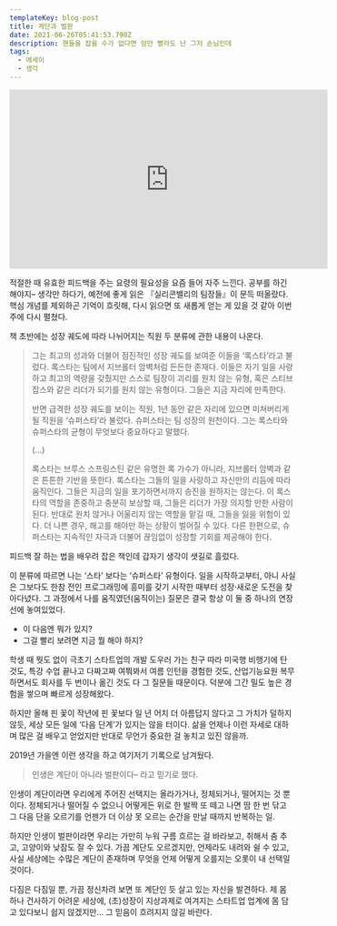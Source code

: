 ```yaml
---
templateKey: blog-post
title: 계단과 벌판
date: 2021-06-26T05:41:53.790Z
description: 핸들을 잡을 수가 없다면 암만 빨라도 난 그저 손님인데
tags:
  - 에세이
  - 생각
---
```

<iframe width="560" height="315" src="https://www.youtube.com/embed/zqEdNOvCCX4" title="YouTube video player" frameborder="0" allow="accelerometer; autoplay; clipboard-write; encrypted-media; gyroscope; picture-in-picture" allowfullscreen></iframe>

적절한 때 유효한 피드백을 주는 요령의 필요성을 요즘 들어 자주 느낀다. 공부를 하긴 해야지– 생각만 하다가, 예전에 좋게 읽은 『실리콘밸리의 팀장들』이 문득 떠올랐다. 핵심 개념를 제외하곤 기억이 흐릿해, 다시 읽으면 또 새롭게 얻는 게 있을 것 같아 이번 주에 다시 펼쳤다.

책 초반에는 성장 궤도에 따라 나뉘어지는 직원 두 분류에 관한 내용이 나온다.

> 그는 최고의 성과와 더불어 점진적인 성장 궤도를 보여준 이들을 ‘록스타’라고 불렀다. 록스타는 팀에서 지브롤터 암벽처럼 든든한 존재다. 이들은 자기 일을 사랑하고 최고의 역량을 갖췄지만 스스로 팀장이 괴리를 원치 않는 유형, 혹은 스티브 잡스와 같은 리더가 되기를 원치 않는 유형이다. 그들은 지금 자리에 만족한다.
> 
> 반면 급격한 성장 궤도를 보이는 직원, 1년 동안 같은 자리에 있으면 미쳐버리게 될 직원을 ‘슈퍼스타’라 불렀다. 슈퍼스타는 팀 성장의 원천이다. 그는 록스타와 슈퍼스타의 균형이 무엇보다 중요하다고 말했다.
> 
> (…)
> 
> 록스타는 브루스 스프링스틴 같은 유명한 록 가수가 아니라, 지브롤터 암벽과 같은 튼튼한 기반을 뜻한다. 록스타는 그들의 일을 사랑하고 자신만의 리듬에 따라 움직인다. 그들은 지금의 일을 포기하면서까지 승진을 원하지는 않는다. 이 록스타의 역할을 존중하고 충분히 보상할 때, 그들은 리더가 가장 의지할 만한 사람이 된다. 반대로 원치 않거나 어울리지 않는 역할을 맡길 때, 그들을 잃을 위험이 있다. 더 나쁜 경우, 해고를 해야만 하는 상황이 벌어질 수 있다. 다른 한편으로, 슈퍼스타는 지속적인 자극과 더불어 끊임없이 성장할 기회를 제공해야 한다.

피드백 잘 하는 법을 배우려 잡은 책인데 갑자기 생각이 샛길로 흘렀다.

이 분류에 따르면 나는 ‘스타’ 보다는 ‘슈퍼스타’ 유형이다. 일을 시작하고부터, 아니 사실은 그보다도 한참 전인 프로그래밍에 흥미를 갖기 시작한 때부터 성장·새로운 도전을 찾아다녔다. 그 과정에서 나를 움직였던(움직이는) 질문은 결국 항상 이 둘 중 하나의 연장선에 놓여있었다.

* 이 다음엔 뭐가 있지?
* 그걸 빨리 보려면 지금 뭘 해야 하지?

학생 때 뭣도 없이 극초기 스타트업의 개발 도우러 가는 친구 따라 미국행 비행기에 탄 것도, 특강 수업 끝나고 다짜고짜 여쭤봐서 여름 인턴을 경험한 것도, 산업기능요원 복무하면서도 회사를 두 번이나 옮긴 것도 다 그 질문들 때문이다. 덕분에 그간 밀도 높은 경험을 쌓으며 빠르게 성장해왔다.

하지만 올해 핀 꽃이 작년에 핀 꽃보다 일 년 어치 더 아름답지 않다고 그 가치가 덜하지 않듯, 세상 모든 일에 ‘다음 단계’가 있지는 않을 터이다. 삶을 언제나 이런 자세로 대하며 많은 걸 배우고 얻었지만 반대로 무언가 중요한 걸 놓치고 있진 않을까.

2019년 가을엔 이런 생각을 하고 여기저기 기록으로 남겨뒀다.

> 인생은 계단이 아니라 벌판이다– 라고 믿기로 했다.

인생이 계단이라면 우리에게 주어진 선택지는 올라가거나, 정체되거나, 떨어지는 것 뿐이다. 정체되거나 떨어질 수 없으니 어떻게든 위로 한 발짝 또 떼고 나면 땀 한 번 닦고 그 다음 단을 오르기를 언젠가 더 이상 못 오르는 순간을 만날 때까지 반복하는 일.

하지만 인생이 벌판이라면 우리는 가만히 누워 구름 흐르는 걸 바라보고, 취해서 춤 추고, 고양이와 낮잠도 잘 수 있다. 가끔 계단도 오르겠지만, 언제라도 내려와 쉴 수 있고, 사실 세상에는 수많은 계단이 존재하며 무엇을 언제 어떻게 오를지는 오롯이 내 선택일 것이다.

다짐은 다짐일 뿐, 가끔 정신차려 보면 또 계단인 듯 살고 있는 자신을 발견하다. 제 몸 하나 건사하기 어려운 세상에, (초)성장이 지상과제로 여겨지는 스타트업 업계에 몸 담고 있다보니 쉽지 않겠지만… 그 믿음이 흐려지지 않길 바란다.